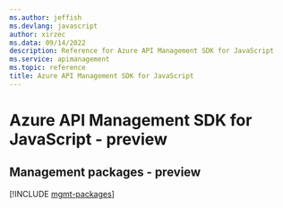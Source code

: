 ```yaml
---
ms.author: jeffish
ms.devlang: javascript
author: xirzec
ms.data: 09/14/2022
description: Reference for Azure API Management SDK for JavaScript
ms.service: apimanagement
ms.topic: reference
title: Azure API Management SDK for JavaScript
---
```

# Azure API Management SDK for JavaScript - preview

## Management packages - preview
[!INCLUDE [mgmt-packages](api-management-mgmt-index.md)]